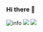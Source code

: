 ### Hi there 👋

<!--
**JNbuck/JNbuck** is a ✨ _special_ ✨ repository because its `README.md` (this file) appears on your GitHub profile.

Here are some ideas to get you started:

- 🔭 I’m currently working on ...
- 🌱 I’m currently learning ...
- 👯 I’m looking to collaborate on ...
- 🤔 I’m looking for help with ...
- 💬 Ask me about ...
- 📫 How to reach me: ...
- 😄 Pronouns: ...
- ⚡ Fun fact: ...
-->
![info](https://github-readme-stats.vercel.app/api?username=JNbuck&show_icons=true&count_private=true&hide=prs&theme=default_repocard)
![](https://visitor-badge.glitch.me/badge?page_id=JNbuck)
![](http://antzuhl.cn:4000/get/@JNbuck)
